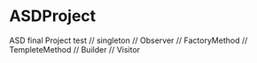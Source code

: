 # ASDProject
ASD final Project
test
// singleton
// Observer
// FactoryMethod
// TempleteMethod
// Builder
// Visitor
